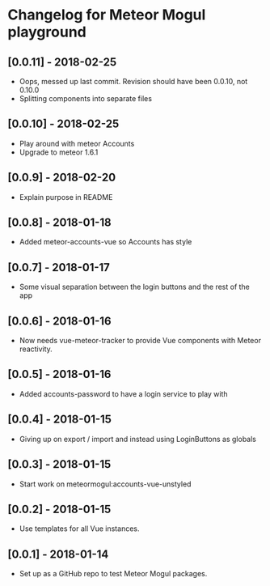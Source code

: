 # Changelog for Meteor Mogul playground

## [0.0.11] - 2018-02-25

- Oops, messed up last commit.  Revision should have been 0.0.10, not 0.10.0
- Splitting components into separate files

## [0.0.10] - 2018-02-25

- Play around with meteor Accounts
- Upgrade to meteor 1.6.1

## [0.0.9] - 2018-02-20

- Explain purpose in README

## [0.0.8] - 2018-01-18

- Added meteor-accounts-vue so Accounts has style

## [0.0.7] - 2018-01-17

- Some visual separation between the login buttons and the rest of the app

## [0.0.6] - 2018-01-16

- Now needs vue-meteor-tracker to provide Vue components with Meteor reactivity.

## [0.0.5] - 2018-01-16

- Added accounts-password to have a login service to play with

## [0.0.4] - 2018-01-15

- Giving up on export / import and instead using LoginButtons as globals

## [0.0.3] - 2018-01-15

- Start work on meteormogul:accounts-vue-unstyled

## [0.0.2] - 2018-01-15

- Use templates for all Vue instances.

## [0.0.1] - 2018-01-14

- Set up as a GitHub repo to test Meteor Mogul packages.

